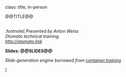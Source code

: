 class: title, in-person

@@TITLE@@<br/></br>



.footnote[
*Presented by Anton Weiss*<br/>
*Otomato technical training.*<br/>
*http://otomato.link*

**Slides: @@SLIDES@@**

*Slide-generation engine borrowed from [container.training](https://github.com/jpetazzo/container.training)*

]



